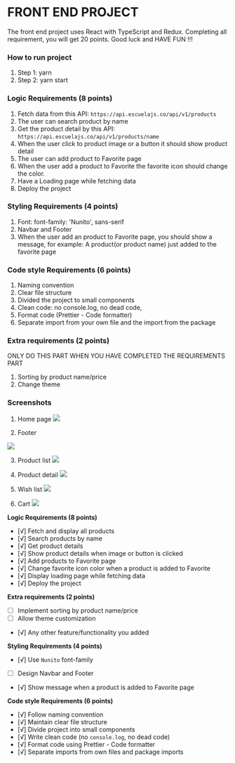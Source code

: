 # FRONT END PROJECT

The front end project uses React with TypeScript and Redux. Completing all requirement, you will get 20 points. Good luck and HAVE FUN !!!

### How to run project

1. Step 1: yarn
2. Step 2: yarn start

### Logic Requirements (8 points)

1. Fetch data from this API: `https://api.escuelajs.co/api/v1/products`
2. The user can search product by name
3. Get the product detail by this API: `https://api.escuelajs.co/api/v1/products/name`
4. When the user click to product image or a button it should show product detail
5. The user can add product to Favorite page
6. When the user add a product to Favorite the favorite icon should change the color.
7. Have a Loading page while fetching data
8. Deploy the project

### Styling Requirements (4 points)

1. Font: font-family: 'Nunito', sans-serif
2. Navbar and Footer
3. When the user add an product to Favorite page, you should show a message, for example: A product(or product name) just added to the favorite page

### Code style Requirements (6 points)

1. Naming convention
2. Clear file structure
3. Divided the project to small components
4. Clean code: no console.log, no dead code,
5. Format code (Prettier - Code formatter)
6. Separate import from your own file and the import from the package

### Extra requirements (2 points)

ONLY DO THIS PART WHEN YOU HAVE COMPLETED THE REQUIREMENTS PART

1. Sorting by product name/price
2. Change theme

### Screenshots

1. Home page
   ![](./screenshots/homePage.png)

2. Footer

![](./screenshots/footer.png)

3. Product list
   ![](./screenshots/productList.png)

4. Product detail
   ![](./screenshots/productDetail.png)

5. Wish list
   ![](./screenshots/wishList.png)

6. Cart
   ![](./screenshots/cart.png)


**Logic Requirements (8 points)**
- [√] Fetch and display all products
- [√] Search products by name
- [√] Get product details
- [√] Show product details when image or button is clicked
- [√] Add products to Favorite page
- [√] Change favorite icon color when a product is added to Favorite
- [√] Display loading page while fetching data
- [√] Deploy the project

**Extra requirements (2 points)**
- [ ] Implement sorting by product name/price
- [ ] Allow theme customization
- [√] Any other feature/functionality you added

**Styling Requirements (4 points)**
- [√] Use `Nunito` font-family
- [ ] Design Navbar and Footer
- [√] Show message when a  product is added to Favorite page

**Code style Requirements (6 points)**
- [√] Follow naming convention
- [√] Maintain clear file structure
- [√] Divide project into small components
- [√] Write clean code (no `console.log`, no dead code)
- [√] Format code using Prettier - Code formatter
- [√] Separate imports from own files and package imports